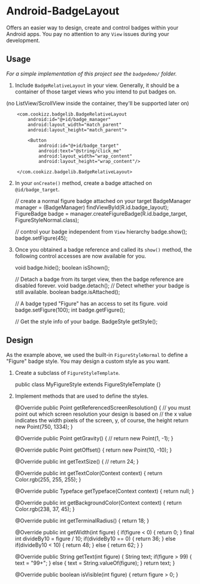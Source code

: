 # Android-BadgeLayout
Offers an easier way to design, create and control badges within your Android apps. You pay no attention to any `View` issues during your development.

## Usage
*For a simple implementation of this project see the `badgedemo/` folder.*

  1. Include `BadgeRelativeLayout` in your view. Generally, it should be a container of those target views who you intend to put badges on.
  
  (no ListView/ScrollView inside the container, they'll be supported later on)
  
        <com.cookizz.badgelib.BadgeRelativeLayout
            android:id="@+id/badge_manager"
            android:layout_width="match_parent"
            android:layout_height="match_parent">
            
            <Button
                android:id="@+id/badge_target"
                android:text="@string/click_me"
                android:layout_width="wrap_content"
                android:layout_height="wrap_content"/>

        </com.cookizz.badgelib.BadgeRelativeLayout>

  2. In your `onCreate()` method, create a badge attached on `@id/badge_target`.

        // create a normal figure badge attached on your target
        BadgeManager manager = (BadgeManager) findViewById(R.id.badge_layout);
        FigureBadge badge = 
                manager.createFigureBadge(R.id.badge_target, FigureStyleNormal.class);
        
        // control your badge independent from `View` hierarchy
        badge.show();
        badge.setFigure(45);
    
  3. Once you obtained a badge reference and called its `show()` method, the following control accesses are now available for you.

        void badge.hide();
        boolean isShown();
        
        // Detach a badge from its target view, then the badge reference are disabled forever.
        void badge.detach();
        // Detect whether your badge is still available.
        boolean badge.isAttached();
        
        // A badge typed "Figure" has an access to set its figure.
        void badge.setFigure(100);
        int badge.getFigure();
        
        // Get the style info of your badge.
        BadgeStyle getStyle();

## Design
  
  As the example above, we used the built-in `FigureStyleNormal` to define a "Figure" badge style. You may design a custom style as you want.
  
  1. Create a subclass of `FigureStyleTemplate`.
  
        public class MyFigureStyle extends FigureStyleTemplate {}

  2. Implement methods that are used to define the styles.

        @Override
        public Point getReferencedScreenResolution() {
            // you must point out which screen resolution your design is based on
            // the x value indicates the width pixels of the screen, y, of course, the height
            return new Point(750, 1334);
        }
    
        @Override
        public Point getGravity() {
            // 
            return new Point(1, -1);
        }
    
        @Override
        public Point getOffset() {
            return new Point(10, -10);
        }
        
        @Override
        public int getTextSize() {
            //
            return 24;
        }
    
        @Override
        public int getTextColor(Context context) {
            return Color.rgb(255, 255, 255);
        }
    
        @Override
        public Typeface getTypeface(Context context) {
            return null;
        }
    
        @Override
        public int getBackgroundColor(Context context) {
            return Color.rgb(238, 37, 45);
        }
    
        @Override
        public int getTerminalRadius() {
            return 18;
        }
    
        @Override
        public int getWidth(int figure) {
            if(figure < 0) {
                return 0;
            }
            final int divideBy10 = figure / 10;
            if(divideBy10 == 0) {
                return 36;
            }
            else if(divideBy10 < 10) {
                return 48;
            }
            else {
                return 62;
            }
        }
    
        @Override
        public String getText(int figure) {
            String text;
            if(figure > 99) {
                text = "99+";
            }
            else {
                text = String.valueOf(figure);
            }
            return text;
        }
    
        @Override
        public boolean isVisible(int figure) {
            return figure > 0;
        }
    
